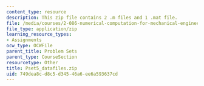 ```yaml
---
content_type: resource
description: This zip file contains 2 .m files and 1 .mat file.
file: /media/courses/2-086-numerical-computation-for-mechanical-engineers-fall-2012/749dea8cd8c5d34546a6ee6a593637cd_Pset5_datafiles.zip
file_type: application/zip
learning_resource_types:
- Assignments
ocw_type: OCWFile
parent_title: Problem Sets
parent_type: CourseSection
resourcetype: Other
title: Pset5_datafiles.zip
uid: 749dea8c-d8c5-d345-46a6-ee6a593637cd
---
```

